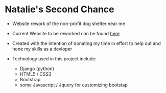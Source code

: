 # Natalie's Second Chance

- Website rework of the non-profit dog shelter near me
- Current Website to be reworked can be found [here](http://www.nataliessecondchance.org/)
- Created with the intention of donating my time in effort to help out and hone my skills as a devloper

- Technology used in this project include:
  - Django (python)
  - HTML5 / CSS3
  - Bootstrap
  - some Javascript / Jquery for customizing bootstap
